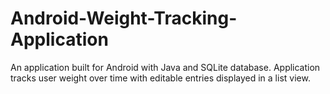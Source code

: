 # Android-Weight-Tracking-Application
An application built for Android with Java and SQLite database. Application tracks user weight over time with editable entries displayed in a list view.
